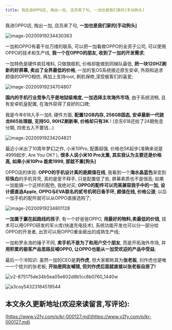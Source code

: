 ```yaml
---
title: 我走进OPPO店, 掏出一加, 店员来了句, 一加也是我们家的[手动狗头]
---
```


我进OPPO店, 掏出一加, 店员来了句, **一加也是我们家的[手动狗头]**

![image-20200919234430363](https://www.v2fy.com/asset/0i/jikemiji/jikemiji-md/kr-000127.assets/image-20200919234430363.png)



一加和OPPO有着千丝万缕的联系, 可以把一加看做OPPO的全资子公司, 可以使用OPPO的技术和生产线, **我一个在OPPO的朋友, 收到了一加的开发需求**;

一加特色是硬件疯狂堆料, 只做旗舰机, 价格却能做到同梯队最低, **把一块120HZ刷新的好屏幕, 卖出了业界最低的价格**, 一加的氢OS系统接近原生安卓, 外观和追求颜值的OPPO相仿, 再加上支持root, 刷机保修,深受极客们的喜爱;



![image-20200919234704807](https://www.v2fy.com/asset/0i/jikemiji/jikemiji-md/kr-000127.assets/image-20200919234704807.png)



**国内的手机行业竞争几乎是地狱级难度, 一加选择主攻海外市场**, 由于系统流畅, 且有安卓机皇配置, 在海外获得了良好的口碑;

我是今年618入手一加8, 硬件方面, **配置12GB内存, 256GB固态, 安卓最新一代骁龙865处理器, 支持5G, 90HZ刷新率, 价格却只有3K** ! (京东618还给了24期免息分期, 四舍五入不要钱...)

![image-20200919234204821](https://www.v2fy.com/asset/0i/jikemiji/jikemiji-md/kr-000127.assets/image-20200919234204821.png)



最近小米出了10周年梦幻之作, 小米10Pro, 配置超强, 价格也5K起步(准确来说是4999起步,  Are You OK? ), **很多人说小米10 Pro太重, 其实我认为主要还是价格高, 如果小米10Pro 能卖1999, 那就不重[狗头]**

OPPO店的体验: **OPPO的手机设计真的是颜值在线**, 我看到一个**海水晶蓝色**渐变到**珍珠白**的手机背壳, 真的是爱不释手, 只是配置低了些, 屏幕素质也不是很高; 如果一加能搞一个这样的配色, 我绝对买; **OPPO的配件可以完美兼容我手中的一加, 设计感直追Apple, OPPO与EVA联名的贰号机明日香手环, 颜值在线, 价格公道**; 以后一加手机的配件就可以从OPPO直接选购了; 

![image-20200919234801128](https://www.v2fy.com/asset/0i/jikemiji/jikemiji-md/kr-000127.assets/image-20200919234801128.png)





**一加属于赢在起跑线的孩子**, 有一个好爸爸OPPO, **用最好的物料,卖最低的价钱**, 技术可以用OPPO研发的军火库(快速充电技术), 系统功能开发也可以分一部分给OPPO的开发者, 出货可以用OPPO重金砸出的成熟生产线; 

一加和罗永浩的锤子不同, **卖手机不是为了和用户交个朋友**, 而是开拓海外市场, 并**用积累的极客产品思路反哺OPPO, 让OPPO也能从一加受欢迎的产品中受益**;

最后一个冷知识: 虽然一加的CEO是**刘作虎**, 但大家都称其为**张老板**, 刘作虎也是唯一一个姓刘的张老板; **开始是网友喊错, 但刘作虎后面就直接以张老板自居了!**



![v2-875175de34b5ea05e602d9b1cc6b0760_1440w](https://www.v2fy.com/asset/0i/jikemiji/jikemiji-md/kr-000127.assets/v2-875175de34b5ea05e602d9b1cc6b0760_1440w.jpg)









![a3coy54323184519544](https://www.v2fy.com/asset/0i/jikemiji/jikemiji-md/kr-000127.assets/a3coy54323184519544.png)
























## 本文永久更新地址(欢迎来读留言,写评论):

[https://www.v2fy.com/p/kr-000127.md](https://www.v2fy.com/p/kr-000127.md)
